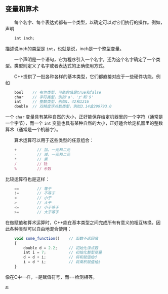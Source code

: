 ## 变量和算术

  每个名字、每个表达式都有一个类型，以确定可以对它们执行的操作。例如，声明

```javascript
    int inch;
```

描述说inch的类型是 `int`，也就是说，inch是一个整型变量。

  一个声明是一个语句，它为程序引入一个名字，还为这个名字确定了一个类型。类型则定义了名字或者表达式的正确使用方式。

  C++提供了一批各种各样的基本类型，它们都直接对应于一些硬件功能。例如

```javascript
    bool    // 布尔类型，可能的值是true和false
    char    // 字符类型，例如'a'、'z'和'9'
    int     // 整数类型，例如1、42和1216
    double  // 双精度浮点数类型，例如3.14盒299793.0
```

一个 `char` 变量具有某种自然的大小，正好能保存给定机器里的一个字符（通常是一个字节），而一个 `int` 变量也具有某种自然的大小，正好适合给定机器里的整数算术（通常是一个机器字）。

  算术运算可以用于这些类型的任意组合：

```javascript
    +         // 加，一元和二元
    -         // 减，一元和二元
    *         // 乘
    /         // 除
    %         // 余数
```

比较运算符也是这样：

```javascript
    ==        // 等于
    !=        // 不等于
    <         // 小于
    >         // 大于
    <=        // 小于等于
    >=        // 大于等于
```

在做赋值和算术运算时，C++能在基本类型之间完成所有有意义的相互转换，因此各种类型可以自由地混合使用：

```javascript
    void some_function()    // 函数不返回值
    {
        double d = 2.2;     // 初始化浮点数
        int i = 7;          // 初始化整型变量
        d = d + i;          // 将和赋值给d
        i = d * i;          // 将乘积赋值给i
    }
```

像在C中一样，=是赋值符号，而==检测相等。

🔚


